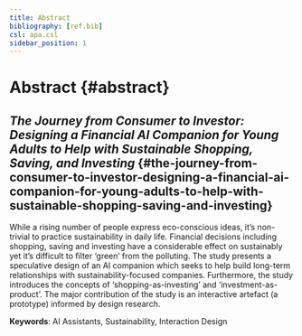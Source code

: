 ```yaml
---
title: Abstract
bibliography: [ref.bib]
csl: apa.csl
sidebar_position: 1
---
```


# Abstract {#abstract}

## *The Journey from Consumer to Investor: Designing a Financial AI Companion for Young Adults to Help with Sustainable Shopping, Saving, and Investing* {#the-journey-from-consumer-to-investor-designing-a-financial-ai-companion-for-young-adults-to-help-with-sustainable-shopping-saving-and-investing}

While a rising number of people express eco-conscious ideas, it’s non-trivial to practice sustainability in daily life. Financial decisions including shopping, saving and investing have a considerable effect on sustainably yet it’s difficult to filter ‘green’ from the polluting. The study presents a speculative design of an AI companion which seeks to help build long-term relationships with sustainability-focused companies. Furthermore, the study introduces the concepts of ‘shopping-as-investing’ and ‘investment-as-product’. The major contribution of the study is an interactive artefact (a prototype) informed by design research.

**Keywords**: AI Assistants, Sustainability, Interaction Design
